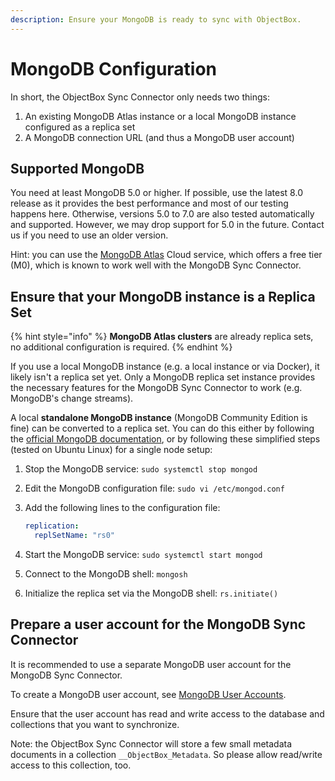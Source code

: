 ```yaml
---
description: Ensure your MongoDB is ready to sync with ObjectBox.
---
```


# MongoDB Configuration

In short, the ObjectBox Sync Connector only needs two things:

1. An existing MongoDB Atlas instance or a local MongoDB instance configured as a replica set 
2. A MongoDB connection URL (and thus a MongoDB user account)

## Supported MongoDB

You need at least MongoDB 5.0 or higher. If possible, use the latest 8.0 release as it provides the best performance and most of our testing happens here. Otherwise, versions 5.0 to 7.0 are also tested automatically and supported. However, we may drop support for 5.0 in the future. Contact us if you need to use an older version.

Hint: you can use the [MongoDB Atlas](https://www.mongodb.com/products/platform/atlas-database) Cloud service, which offers a free tier (M0), which is known to work well with the MongoDB Sync Connector.

## Ensure that your MongoDB instance is a Replica Set

{% hint style="info" %}
**MongoDB Atlas clusters** are already replica sets, no additional configuration is required.
{% endhint %}

If you use a local MongoDB instance (e.g. a local instance or via Docker), it likely isn't a replica set yet.
Only a MongoDB replica set instance provides the necessary features for the MongoDB Sync Connector to work (e.g. MongoDB's change streams).

A local **standalone MongoDB instance** (MongoDB Community Edition is fine) can be converted to a replica set. You can do this either by following the [official MongoDB documentation](https://www.mongodb.com/docs/manual/tutorial/convert-standalone-to-replica-set/), or by following these simplified steps (tested on Ubuntu Linux) for a single node setup:

1. Stop the MongoDB service: `sudo systemctl stop mongod`
2. Edit the MongoDB configuration file: `sudo vi /etc/mongod.conf`
3.  Add the following lines to the configuration file:

    ```yaml
    replication:
      replSetName: "rs0"
    ```
4. Start the MongoDB service: `sudo systemctl start mongod`
5. Connect to the MongoDB shell: `mongosh`
6. Initialize the replica set via the MongoDB shell: `rs.initiate()`

## Prepare a user account for the MongoDB Sync Connector

It is recommended to use a separate MongoDB user account for the MongoDB Sync Connector.

To create a MongoDB user account, see [MongoDB User Accounts](https://www.mongodb.com/docs/manual/tutorial/create-users/).

Ensure that the user account has read and write access to the database and collections that you want to synchronize.

Note: the ObjectBox Sync Connector will store a few small metadata documents in a collection `__ObjectBox_Metadata`. So please allow read/write access to this collection, too.